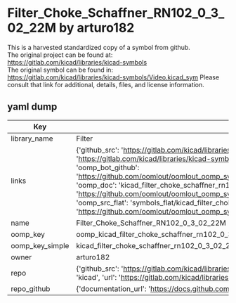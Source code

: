 # Filter_Choke_Schaffner_RN102_0_3_02_22M by arturo182  
This is a harvested standardized copy of a symbol from github.  
The original project can be found at:  
https://gitlab.com/kicad/libraries/kicad-symbols  
The original symbol can be found in:
https://gitlab.com/kicad/libraries/kicad-symbols/Video.kicad_sym
Please consult that link for additional, details, files, and license information.  
## yaml dump  
| Key | Value |  
| --- | --- |  
| library_name | Filter |  
| links | {'github_src': 'https://gitlab.com/kicad/libraries/kicad-symbols/Video.kicad_sym', 'github_src_repo': 'https://gitlab.com/kicad/libraries/kicad-symbols', 'oomp_bot': 'kicad_filter_choke_schaffner_rn102_0_3_02_22m/working', 'oomp_bot_github': 'https://github.com/oomlout/oomlout_oomp_symbol_bot/tree/main/kicad_filter_choke_schaffner_rn102_0_3_02_22m/working', 'oomp_doc': 'kicad_filter_choke_schaffner_rn102_0_3_02_22m/working', 'oomp_doc_github': 'https://github.com/oomlout/oomlout_oomp_symbol_doc/tree/main/kicad_filter_choke_schaffner_rn102_0_3_02_22m/working', 'oomp_src_flat': 'symbols_flat/kicad_filter_choke_schaffner_rn102_0_3_02_22m/working', 'oomp_src_flat_github': 'https://github.com/oomlout/oomlout_oomp_symbol_src/tree/main/kicad_filter_choke_schaffner_rn102_0_3_02_22m/working'} |  
| name | Filter_Choke_Schaffner_RN102_0_3_02_22M |  
| oomp_key | oomp_kicad_filter_choke_schaffner_rn102_0_3_02_22m |  
| oomp_key_simple | kicad_filter_choke_schaffner_rn102_0_3_02_22m |  
| owner | arturo182 |  
| repo | {'github_src': 'https://gitlab.com/kicad/libraries/kicad-symbols/Video.kicad_sym', 'name': 'libraries/kicad-symbols', 'owner': 'kicad', 'url': 'https://gitlab.com/kicad/libraries/kicad-symbols'} |  
| repo_github | {'documentation_url': 'https://docs.github.com/rest/repos/repos#get-a-repository', 'message': 'Not Found'} |  

